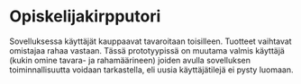 # Opiskelijakirpputori
Sovelluksessa käyttäjät kauppaavat tavaroitaan toisilleen. Tuotteet vaihtavat omistajaa rahaa vastaan. Tässä prototyypissä on muutama valmis käyttäjä (kukin omine tavara- ja rahamäärineen) joiden avulla sovelluksen toiminnallisuutta voidaan tarkastella, eli uusia käyttäjätilejä ei pysty luomaan.